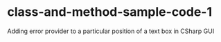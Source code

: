 # class-and-method-sample-code-1
Adding error provider to a particular position of a text box  in CSharp GUI 
